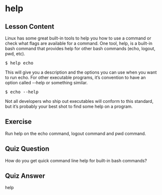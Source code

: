 # help

## Lesson Content

Linux has some great built-in tools to help you how to use a command or check what flags are available for a command. One tool, help, is a built-in bash command that provides help for other bash commands (echo, logout, pwd, etc).

<pre>$ help echo</pre>

This will give you a description and the options you can use when you want to run echo. For other executable programs, it’s convention to have an option called --help or something similar. 

<pre>$ echo --help</pre>

Not all developers who ship out executables will conform to this standard, but it’s probably your best shot to find some help on a program.

## Exercise

Run help on the echo command, logout command and pwd command.

## Quiz Question

How do you get quick command line help for built-in bash commands?

## Quiz Answer

help